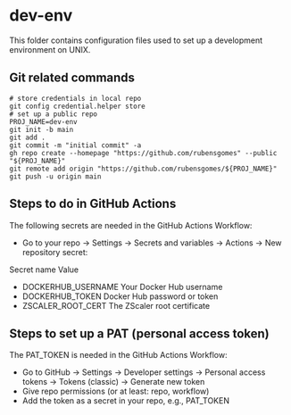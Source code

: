 # dev-env

This folder contains configuration files used to set up a development
environment on UNIX.

## Git related commands

```shell
# store credentials in local repo
git config credential.helper store
# set up a public repo
PROJ_NAME=dev-env
git init -b main
git add .
git commit -m "initial commit" -a
gh repo create --homepage "https://github.com/rubensgomes" --public "${PROJ_NAME}"
git remote add origin "https://github.com/rubensgomes/${PROJ_NAME}"
git push -u origin main
```

## Steps to do in GitHub Actions

The following secrets are needed in the GitHub Actions Workflow:

- Go to your repo → Settings → Secrets and variables → Actions → New repository secret:

Secret name                    Value

- DOCKERHUB_USERNAME             Your Docker Hub username
- DOCKERHUB_TOKEN                Docker Hub password or token
- ZSCALER_ROOT_CERT              The ZScaler root certificate

## Steps to set up a PAT (personal access token)

The PAT_TOKEN is needed in the GitHub Actions Workflow:

- Go to GitHub → Settings → Developer settings → Personal access tokens → Tokens (classic) → Generate new token
- Give repo permissions (or at least: repo, workflow)
- Add the token as a secret in your repo, e.g., PAT_TOKEN
